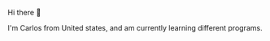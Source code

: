 Hi there 👋 

I'm Carlos from United states, and am currently learning different programs.
<!---
Cvrlos6/Cvrlos6 is a ✨ special ✨ repository because its `README.md` (this file) appears on your GitHub profile.
You can click the Preview link to take a look at your changes.
--->
